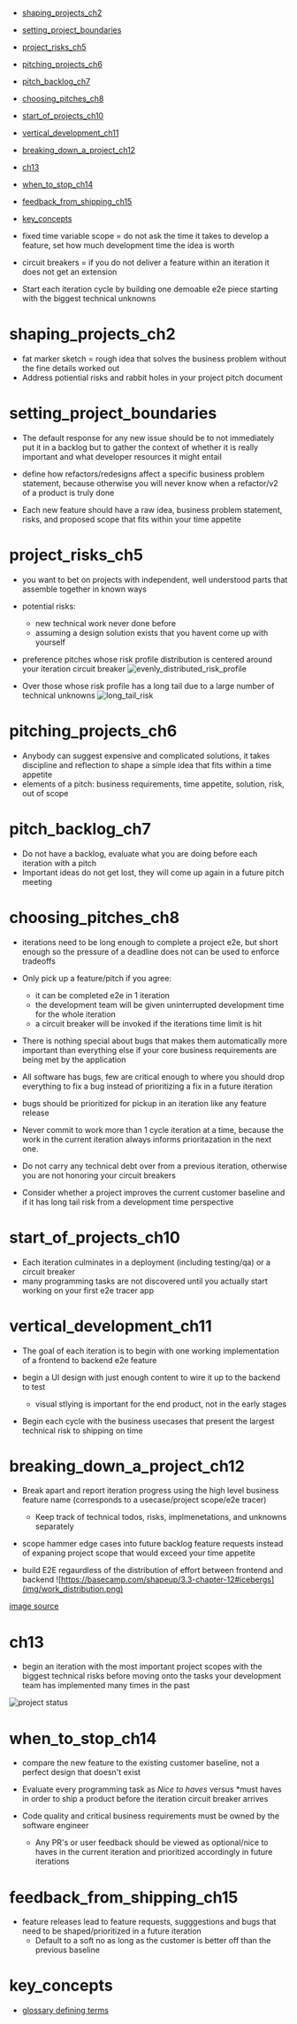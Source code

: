 - [shaping_projects_ch2](#shaping_projects_ch2)
- [setting_project_boundaries](#setting_project_boundaries)
- [project_risks_ch5](#project_risks_ch5)
- [pitching_projects_ch6](#pitching_projects_ch6)
- [pitch_backlog_ch7](#pitch_backlog_ch7)
- [choosing_pitches_ch8](#choosing_pitches_ch8)
- [start_of_projects_ch10](#start_of_projects_ch10)
- [vertical_development_ch11](#vertical_development_ch11)
- [breaking_down_a_project_ch12](#breaking_down_a_project_ch12)
- [ch13](#ch13)
- [when_to_stop_ch14](#when_to_stop_ch14)
- [feedback_from_shipping_ch15](#feedback_from_shipping_ch15)
- [key_concepts](#key_concepts)


- fixed time variable scope = do not ask the time it takes to develop a feature, set how much development time the idea is worth 
- circuit breakers = if you do not deliver a feature within an iteration it does not get an extension
- Start each iteration cycle by building one demoable e2e piece starting with the biggest technical unknowns


# shaping_projects_ch2

- fat marker sketch = rough idea that solves the business problem without the fine details worked out
- Address potiential risks and rabbit holes in your project pitch document


# setting_project_boundaries
- The default response for any new issue should be to not immediately put it in a backlog but to gather the context of whether it is really important and what developer resources it might entail

- define how refactors/redesigns affect a specific business problem statement, because otherwise you will never know when a refactor/v2 of a product is truly done

- Each new feature should have a raw idea, business problem statement, risks, and proposed scope that fits within your time appetite


# project_risks_ch5
- you want to bet on projects with independent, well understood parts that assemble together in known ways

- potential risks:
  - new technical work never done before
  - assuming a design solution exists that you havent come up with yourself

- preference pitches whose risk profile distribution is centered around your iteration circuit breaker ![evenly_distributed_risk_profile](img/evenly_distributed_risk_profile.png) 

- Over those whose risk profile has a long tail due to a large number of technical unknowns ![long_tail_risk](img/long_tail_risk.png) 



# pitching_projects_ch6
- Anybody can suggest expensive and complicated solutions, it takes discipline and reflection to shape a simple idea that fits within a time appetite
- elements of a pitch: business requirements, time appetite, solution, risk, out of scope


# pitch_backlog_ch7
- Do not have a backlog, evaluate what you are doing before each iteration with a pitch
- Important ideas do not get lost, they will come up again in a future pitch meeting

# choosing_pitches_ch8
- iterations need to be long enough to complete a project e2e, but short enough so the pressure of a deadline does not can be used to enforce tradeoffs

- Only pick up a feature/pitch if you agree:
  - it can be completed e2e in 1 iteration
  - the development team will be given uninterrupted development time for the whole iteration
  - a circuit breaker will be invoked if the iterations time limit is hit

- There is nothing special about bugs that makes them automatically more important than everything else if your core business requirements are being met by the application
- All software has bugs, few are critical enough to where you should drop everything to fix a bug instead of prioritizing a fix in a future iteration

- bugs should be prioritized for pickup in an iteration like any feature release
- Never commit to work more than 1 cycle iteration at a time, because the work in the current iteration always informs prioritazation in the next one.
- Do not carry any technical debt over from a previous iteration, otherwise you are not honoring your circuit breakers

- Consider whether a project improves the current customer baseline and if it has long tail risk from a development time perspective

# start_of_projects_ch10
- Each iteration culminates in a deployment (including testing/qa) or a circuit breaker
- many programming tasks are not discovered until you actually start working on your first e2e tracer app




# vertical_development_ch11
- The goal of each iteration is to begin with one working implementation of a frontend to backend e2e feature

- begin a UI design with just enough content to wire it up to the backend to test
  - visual stlying is important for the end product, not in the early stages


- Begin each cycle with the business usecases that present the largest technical risk to shipping on time


# breaking_down_a_project_ch12

- Break apart and report iteration progress using the high level business feature name (corresponds to a usecase/project scope/e2e tracer) 
  - Keep track of technical todos, risks, implmenetations, and unknowns separately 

- scope hammer edge cases into future backlog feature requests instead of expaning project scope that would exceed your time appetite 

- build E2E regaurdless of the distribution of effort between frontend and backend ![https://basecamp.com/shapeup/3.3-chapter-12#icebergs](img/work_distribution.png)

[image source](https://basecamp.com/shapeup/3.3-chapter-12#icebergs)


# ch13

- begin an iteration with the most important project scopes with the biggest technical risks before moving onto the tasks your development team has implemented many times in the past

![project status](img/project_status.png)


# when_to_stop_ch14
- compare the new feature to the existing customer baseline, not a perfect design that doesn't exist

- Evaluate every programming task as *Nice to haves* versus *must haves in order to ship a product before the iteration circuit breaker arrives

- Code quality and critical business requirements must be owned by the software engineer
  - Any PR's or user feedback should be viewed as optional/nice to haves in the current iteration and prioritized accordingly in future iterations


# feedback_from_shipping_ch15
- feature releases lead to feature requests, sugggestions and bugs that need to be shaped/prioritized in a future iteration
  - Default to a soft no as long as the customer is better off than the previous baseline


# key_concepts


- [glossary defining terms](https://basecamp.com/shapeup/4.5-appendix-06)
